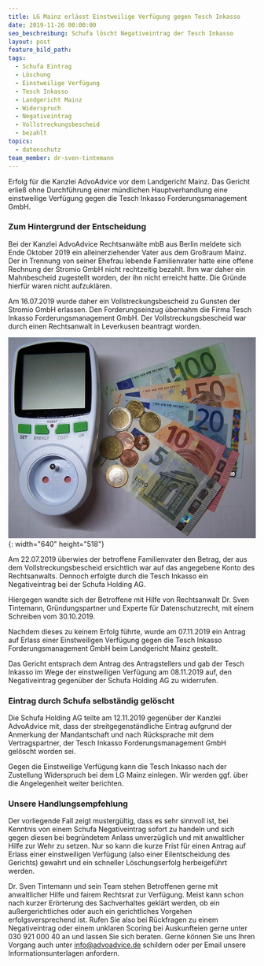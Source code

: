 ```yaml
---
title: LG Mainz erlässt Einstweilige Verfügung gegen Tesch Inkasso
date: 2019-11-26 00:00:00
seo_beschreibung: Schufa löscht Negativeintrag der Tesch Inkasso
layout: post
feature_bild_path:
tags:
  - Schufa Eintrag
  - Löschung
  - Einstweilige Verfügung
  - Tesch Inkasso
  - Landgericht Mainz
  - Widerspruch
  - Negativeintrag
  - Vollstreckungsbescheid
  - bezahlt
topics:
  - datenschutz
team_member: dr-sven-tintemann
---
```


Erfolg f&uuml;r die Kanzlei AdvoAdvice vor dem Landgericht Mainz. Das Gericht erlie&szlig; ohne Durchf&uuml;hrung einer m&uuml;ndlichen Hauptverhandlung eine einstweilige Verf&uuml;gung gegen die Tesch Inkasso Forderungsmanagement GmbH.&nbsp;

### Zum Hintergrund der Entscheidung

Bei der Kanzlei AdvoAdvice Rechtsanw&auml;lte mbB aus Berlin meldete sich Ende Oktober 2019 ein alleinerziehender Vater aus dem Gro&szlig;raum Mainz. Der in Trennung von seiner Ehefrau lebende Familienvater hatte eine offene Rechnung der Stromio GmbH nicht rechtzeitig bezahlt. Ihm war daher ein Mahnbescheid zugestellt worden, der ihn nicht erreicht hatte. Die Gr&uuml;nde hierf&uuml;r waren nicht aufzukl&auml;ren.&nbsp;

Am 16.07.2019 wurde daher ein Vollstreckungsbescheid zu Gunsten der Stromio GmbH erlassen. Den Forderungseinzug &uuml;bernahm die Firma Tesch Inkasso Forderungsmanagement GmbH. Der Vollstreckungsbescheid war durch einen Rechtsanwalt in Leverkusen beantragt worden.&nbsp;

![Stromrechnung - Bild von Christian Oehlenberg auf Pixabay](/uploads/stromkosten-533818-640.jpg "Schufa löscht Eintrag der Tesch Inkasso für Stromio"){: width="640" height="518"}

Am 22.07.2019 &uuml;berwies der betroffene Familienvater den Betrag, der aus dem Vollstreckungsbescheid ersichtlich war auf das angegebene Konto des Rechtsanwalts. Dennoch erfolgte durch die Tesch Inkasso ein Negativeintrag bei der Schufa Holding AG.&nbsp;

Hiergegen wandte sich der Betroffene mit Hilfe von Rechtsanwalt Dr. Sven Tintemann, Gr&uuml;ndungspartner und Experte f&uuml;r Datenschutzrecht, mit einem Schreiben vom 30.10.2019.&nbsp;

Nachdem dieses zu keinem Erfolg f&uuml;hrte, wurde am 07.11.2019 ein Antrag auf Erlass einer Einstweiligen Verf&uuml;gung gegen die Tesch Inkasso Forderungsmanagement GmbH beim Landgericht Mainz gestellt.&nbsp;

Das Gericht entsprach dem Antrag des Antragstellers und gab der Tesch Inkasso im Wege der einstweiligen Verf&uuml;gung am 08.11.2019 auf, den Negativeintrag gegen&uuml;ber der Schufa Holding AG zu widerrufen.&nbsp;

### Eintrag durch Schufa selbst&auml;ndig gelöscht

Die Schufa Holding AG teilte am 12.11.2019 gegen&uuml;ber der Kanzlei AdvoAdvice mit, dass der streitgegenst&auml;ndliche Eintrag aufgrund der Anmerkung der Mandantschaft und nach R&uuml;cksprache mit dem Vertragspartner, der Tesch Inkasso Forderungsmanagement GmbH gelöscht worden sei.&nbsp;

Gegen die Einstweilige Verf&uuml;gung kann die Tesch Inkasso nach der Zustellung Widerspruch bei dem LG Mainz einlegen. Wir werden ggf. &uuml;ber die Angelegenheit weiter berichten.&nbsp;

### Unsere Handlungsempfehlung

Der vorliegende Fall zeigt musterg&uuml;ltig, dass es sehr sinnvoll ist, bei Kenntnis von einem Schufa Negativeintrag sofort zu handeln und sich gegen diesen bei begr&uuml;ndetem Anlass unverz&uuml;glich und mit anwaltlicher Hilfe zur Wehr zu setzen. Nur so kann die kurze Frist f&uuml;r einen Antrag auf Erlass einer einstweiligen Verf&uuml;gung (also einer Eilentscheidung des Gerichts) gewahrt und ein schneller Löschungserfolg herbeigef&uuml;hrt werden.&nbsp;

Dr. Sven Tintemann und sein Team stehen Betroffenen gerne mit anwaltlicher Hilfe und fairem Rechtsrat zur Verf&uuml;gung. Meist kann schon nach kurzer Erörterung des Sachverhaltes gekl&auml;rt werden, ob ein au&szlig;ergerichtliches oder auch ein gerichtliches Vorgehen erfolgsversprechend ist. Rufen Sie also bei R&uuml;ckfragen zu einem Negativeintrag oder einem unklaren Scoring bei Auskunfteien gerne unter 030 921 000 40 an und lassen Sie sich beraten. Gerne können Sie uns Ihren Vorgang auch unter info@advoadvice.de schildern oder per Email unsere Informationsunterlagen anfordern.&nbsp;

&nbsp;